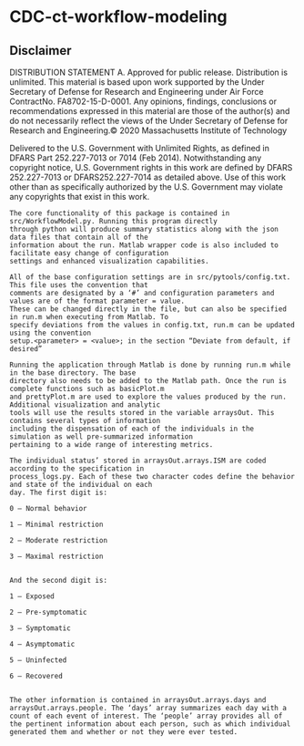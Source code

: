 # CDC-ct-workflow-modeling
## Disclaimer

DISTRIBUTION STATEMENT A. Approved for public release. Distribution is unlimited. This material is based
upon work supported by the Under Secretary of Defense for Research and Engineering under Air Force
ContractNo. FA8702-15-D-0001. Any opinions, findings, conclusions or recommendations expressed in this
material are those of the author(s) and do not necessarily reflect the views of the Under Secretary of
Defense for Research and Engineering.© 2020 Massachusetts Institute of Technology

Delivered to the U.S. Government with Unlimited Rights, as defined in DFARS Part 252.227-7013 or 7014
(Feb 2014). Notwithstanding any copyright notice, U.S. Government rights in this work are defined by DFARS
252.227-7013 or DFARS252.227-7014 as detailed above. Use of this work other than as specifically
authorized by the U.S. Government may violate any copyrights that exist in this work.



~~~~
The core functionality of this package is contained in src/WorkflowModel.py. Running this program directly
through python will produce summary statistics along with the json data files that contain all of the
information about the run. Matlab wrapper code is also included to facilitate easy change of configuration
settings and enhanced visualization capabilities.

All of the base configuration settings are in src/pytools/config.txt. This file uses the convention that
comments are designated by a ‘#’ and configuration parameters and values are of the format parameter = value.
These can be changed directly in the file, but can also be specified in run.m when executing from Matlab. To
specify deviations from the values in config.txt, run.m can be updated using the convention
setup.<parameter> = <value>; in the section “Deviate from default, if desired”
  
Running the application through Matlab is done by running run.m while in the base directory. The base
directory also needs to be added to the Matlab path. Once the run is complete functions such as basicPlot.m
and prettyPlot.m are used to explore the values produced by the run. Additional visualization and analytic
tools will use the results stored in the variable arraysOut. This contains several types of information
including the dispensation of each of the individuals in the simulation as well pre-summarized information
pertaining to a wide range of interesting metrics.

The individual status’ stored in arraysOut.arrays.ISM are coded according to the specification in
process_logs.py. Each of these two character codes define the behavior and state of the individual on each
day. The first digit is:

0 – Normal behavior

1 – Minimal restriction

2 – Moderate restriction

3 – Maximal restriction


And the second digit is:

1 – Exposed

2 – Pre-symptomatic

3 – Symptomatic

4 – Asymptomatic

5 – Uninfected

6 – Recovered


The other information is contained in arraysOut.arrays.days and arraysOut.arrays.people. The ‘days’ array summarizes each day with a count of each event of interest. The ‘people’ array provides all of the pertinent information about each person, such as which individual generated them and whether or not they were ever tested.
